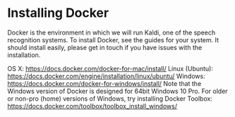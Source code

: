 # Installing Docker
Docker is the environment in which we will run Kaldi, one of the speech recognition systems. To install Docker, see the guides for your system. It should install easily, please get in touch if you have issues with the installation.

OS X: https://docs.docker.com/docker-for-mac/install/
Linux (Ubuntu): https://docs.docker.com/engine/installation/linux/ubuntu/
Windows: https://docs.docker.com/docker-for-windows/install/
Note that the Windows version of Docker is designed for 64bit Windows 10 Pro. For older or non-pro (home) versions of Windows, try installing Docker Toolbox: https://docs.docker.com/toolbox/toolbox_install_windows/
